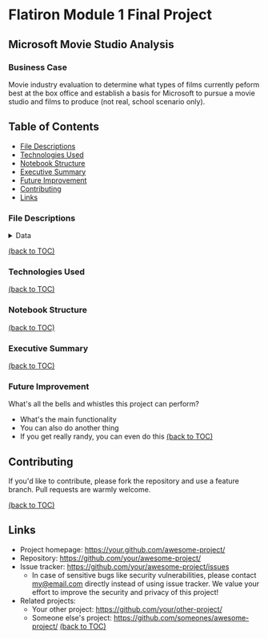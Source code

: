 # Flatiron Module 1 Final Project
## Microsoft Movie Studio Analysis

### Business Case
Movie industry evaluation to determine what types of films currently peform best at the box office and establish a basis for Microsoft to pursue a movie studio and films to produce (not real, school scenario only).

## Table of Contents
  - [File Descriptions](#file-descriptions)
  - [Technologies Used](#technologies-used)
  - [Notebook Structure](#notebook-structure)
  - [Executive Summary](#executive-summary)
  - [Future Improvement](#future-improvement)
  - [Contributing](#contributing)
  - [Links](#links)

### File Descriptions
  <details><summary>Data</summary>
  <br> 
    <li> bom.movie_gross.csv.gz
    <li> imdb.name.basics.csv.gz
</details>

[(back to TOC)](#table-of-contents)

### Technologies Used

[(back to TOC)](#table-of-contents)
### Notebook Structure


[(back to TOC)](#table-of-contents)
### Executive Summary


[(back to TOC)](#table-of-contents)
### Future Improvement

What's all the bells and whistles this project can perform?
* What's the main functionality
* You can also do another thing
* If you get really randy, you can even do this
[(back to TOC)](#table-of-contents)
## Contributing

If you'd like to contribute, please fork the repository and use a feature
branch. Pull requests are warmly welcome.

[(back to TOC)](#table-of-contents)
## Links

- Project homepage: https://your.github.com/awesome-project/
- Repository: https://github.com/your/awesome-project/
- Issue tracker: https://github.com/your/awesome-project/issues
  - In case of sensitive bugs like security vulnerabilities, please contact
    my@email.com directly instead of using issue tracker. We value your effort
    to improve the security and privacy of this project!
- Related projects:
  - Your other project: https://github.com/your/other-project/
  - Someone else's project: https://github.com/someones/awesome-project/
[(back to TOC)](#table-of-contents)
